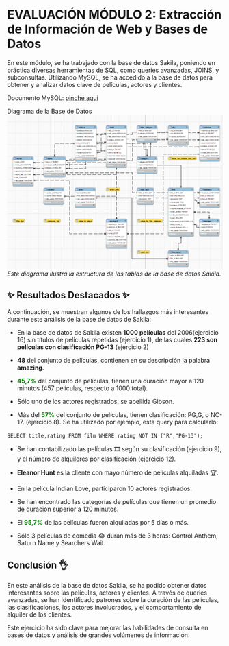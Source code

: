 # **EVALUACIÓN MÓDULO 2: Extracción de Información de Web y Bases de Datos**

En este módulo, se ha trabajado con la base de datos Sakila, poniendo en práctica diversas herramientas de SQL, como queries avanzadas, JOINS, y subconsultas. Utilizando MySQL, se ha accedido a la base de datos para obtener y analizar datos clave de películas, actores y clientes.

Documento MySQL: [pinche aquí](https://github.com/Adalab/bda-modulo-2-evaluacion-final-isamanero/blob/main/Evaluacion_mod2.sql)

Diagrama de la Base de Datos
![alt text](Diagrama.png)
*Este diagrama ilustra la estructura de las tablas de la base de datos Sakila.*

## ✨ Resultados Destacados ✨
A continuación, se muestran algunos de los hallazgos más interesantes durante este análisis de la base de datos de Sakila:


- En la base de datos de Sakila existen **1000 películas** del 2006(ejercicio 16) sin títulos de películas repetidas (ejercicio 1), de las cuales **223 son películas con clasificación PG-13** (ejercicio 2)


- **48** del conjunto de películas, contienen en su descripción la palabra **amazing**.


- <span style="color:green">**45,7%**</span> del conjunto de películas, tienen una duración mayor a 120 minutos (457 películas, respecto a 1000 total).


- Sólo uno de los actores registrados, se apellida Gibson.


- Más del <span style="color:green">**57%**</span> del conjunto de películas, tienen clasificación: PG,G, o NC-17. (ejercicio 8). Se ha utilizado por ejemplo, esta query para calcularlo:

`SELECT title,rating
    FROM film
    WHERE rating NOT IN ("R","PG-13");`


- Se han contabilizado las películas 🎞️ según su clasificación (ejercicio 9), y el número de alquileres por clasificación (ejercicio 12).


- **Eleanor Hunt** es la cliente con mayo número de películas alquiladas 🏆.


- En la película Indian Love, participaron 10 actores registrados.


- Se han encontrado las categorías de películas que tienen un promedio de duración superior a 120 minutos.


- El <span style="color:green">**95,7%**</span> de las películas fueron alquiladas por 5 días o más.


- Sólo 3 películas de comedia 😂 duran más de 3 horas: Control Anthem, Saturn Name y Searchers Wait.


## Conclusión 👌

En este análisis de la base de datos Sakila, se ha podido obtener datos interesantes sobre las películas, actores y clientes. A través de queries avanzadas, se han identificado patrones sobre la duración de las películas, las clasificaciones, los actores involucrados, y el comportamiento de alquiler de los clientes.

Este ejercicio ha sido clave para mejorar las habilidades de consulta en bases de datos y análisis de grandes volúmenes de información.